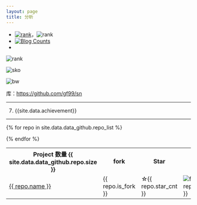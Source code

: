 ```yaml
---
layout: page
title: 分析
---
```



<object data="https://www.guofei.site/pages/trophy.svg"></object>


- [![rank](https://github.com/gf99/sn/blob/master/data/rank.svg?raw=true)](https://gitstar-ranking.com/guofei9987)，![rank](https://github.com/gf99/sn/blob/master/data/star.svg?raw=true)
- <a href="https://www.zhihu.com/people/guo-fei-16-12/answers/by_votes" target="_blank"><img alt="Blog Counts" src="https://www.guofei.site/guofei9987/zhihu.svg"></a>
- <a href="https://www.zhihu.com/people/guo-fei-16-12/answers/by_votes" target="_blank"><object data="https://www.guofei.site/guofei9987/zhihu.svg"></object></a>



<object data="https://github.com/gf99/sn/blob/master/data/text.svg?raw=true"></object>
<object data="https://github.com/gf99/sn/blob/master/data/sko.svg?raw=true"></object>
<object data="https://github.com/gf99/sn/blob/master/data/bw.svg?raw=true"></object>



![rank](https://github.com/gf99/sn/blob/master/data/text.svg?raw=true)

![sko](https://github.com/gf99/sn/blob/master/data/sko.svg?raw=true)

![bw](https://github.com/gf99/sn/blob/master/data/bw.svg?raw=true)

库：https://github.com/gf99/sn

--------


7. {{site.data.achievement}}




------------------

<table>
<tr>
  <th>Project 数量 {{ site.data.data_github.repo.size }} </th>
  <th>fork</th>
  <th>Star</th>
  <th>Fork</th>
  <th>language</th>
  <th>description</th>
</tr>

{% for repo in site.data.data_github.repo_list  %}
<tr>
  <td><a href="{{ repo.url }}">{{ repo.name }}</a></td>
  <td>{{ repo.is_fork }}</td>
  <td>☆{{ repo.star_cnt }}</td>
  <td><img alt="fork:" src="https://www.guofei.site/public/icon/fork.svg">{{ repo.fork_cnt }}</td>
  <td>{{repo.language}}</td>

  <td>{{ repo.description }}</td>
</tr>
{% endfor %}
</table>
